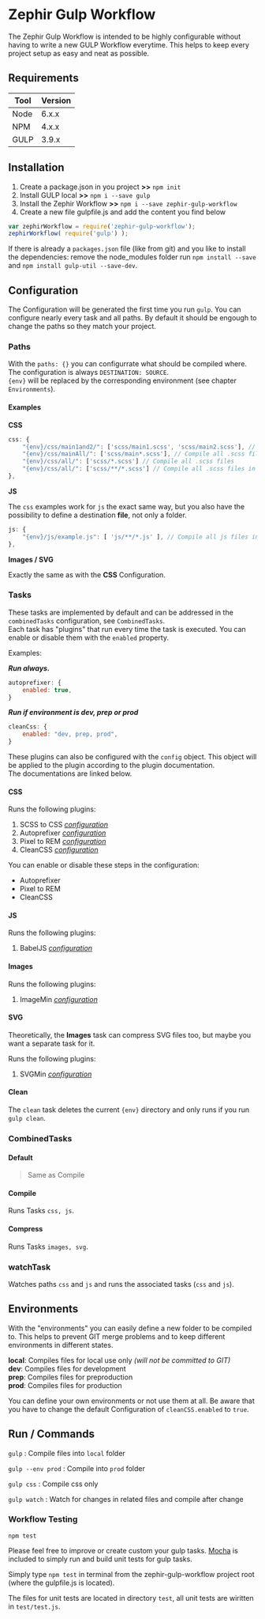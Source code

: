# Zephir Gulp Workflow

The Zephir Gulp Workflow is intended to be highly configurable without having to write a new GULP Workflow everytime. 
This helps to keep every project setup as easy and neat as possible. 

## Requirements

| Tool | Version |
| ---- | ------- |
| Node | 6.x.x   |
| NPM  | 4.x.x   |
| GULP | 3.9.x   |


## Installation

1. Create a package.json in you project **>>** `npm init`
2. Install GULP local **>>** `npm i --save gulp`
3. Install the Zephir Workflow **>>** `npm i --save zephir-gulp-workflow`
4. Create a new file gulpfile.js and add the content you find below

```js
var zephirWorkflow = require('zephir-gulp-workflow');
zephirWorkflow( require('gulp') );
```

If there is already a `packages.json` file (like from git) and you like to install the dependencies: remove the node_modules folder run `npm install --save` and `npm install gulp-util --save-dev`.

## Configuration

The Configuration will be generated the first time you run `gulp`.
You can configure nearly every task and all paths. By default it should be engough to change the paths so they match your project.

### Paths

With the `paths: {}` you can configurrate what should be compiled where.  
The configuration is always `DESTINATION: SOURCE`.  
`{env}` will be replaced by the corresponding environment (see chapter `Environments`).

#### Examples

**CSS**

```js
css: {
    "{env}/css/main1and2/": ['scss/main1.scss', 'scss/main2.scss'], // Compile two specific dist .scss files
    "{env}/css/mainAll/": ['scss/main*.scss'], // Compile all .scss files that start with "main"
    "{env}/css/all/": ['scss/*.scss'] // Compile all .scss files
    "{env}/css/all/": ['scss/**/*.scss'] // Compile all .scss files in all subfolders
},
```

**JS**

The `css` examples work for `js` the exact same way, but you also have the possibility to define a destination **file**, not only a folder.

```js
js: {
    "{env}/js/example.js": [ 'js/**/*.js' ], // Compile all js files into example.js
},
```

**Images / SVG**

Exactly the same as with the **CSS** Configuration.

### Tasks

These tasks are implemented by default and can be addressed in the `combinedTasks` configuration, see `CombinedTasks`.  
Each task has "plugins" that run every time the task is executed. You can enable or disable them with the `enabled` property.

Examples:

***Run always.***

```js
autoprefixer: {
    enabled: true,
}
```

***Run if environment is dev, prep or prod***

```js
cleanCss: {
    enabled: "dev, prep, prod",
}
```

These plugins can also be configured with the `config` object. This object will be applied to the plugin according to the plugin documentation.  
The documentations are linked below.

#### CSS

Runs the following plugins:

1. SCSS to CSS *[configuration](https://github.com/dlmanning/gulp-sass#options)*
2. Autoprefixer *[configuration](https://github.com/postcss/autoprefixer#options)*
3. Pixel to REM *[configuration](https://github.com/cuth/postcss-pxtorem#options)*
4. CleanCSS *[configuration](https://github.com/jakubpawlowicz/clean-css)*

You can enable or disable these steps in the configuration:

* Autoprefixer
* Pixel to REM
* CleanCSS

#### JS

Runs the following plugins:

1. BabelJS *[configuration](https://github.com/babel/gulp-babel#api)*

#### Images

Runs the following plugins:

1. ImageMin *[configuration](https://github.com/sindresorhus/gulp-imagemin#custom-plugin-options)*

#### SVG

Theoretically, the **Images** task can compress SVG files too, but maybe you want a separate task for it.

Runs the following plugins:

1. SVGMin *[configuration](https://github.com/ben-eb/gulp-svgmin)*

#### Clean

The `clean` task deletes the current `{env}` directory and only runs if you run `gulp clean`.

### CombinedTasks

#### Default

> Same as Compile

#### Compile

Runs Tasks `css, js`.

#### Compress

Runs Tasks `images, svg`.

### watchTask

Watches paths `css` and `js` and runs the associated tasks (`css` and `js`).

## Environments
With the "environments" you can easily define a new folder to be compiled to. This helps to prevent GIT merge problems and to keep different environments in different states.

**local**: Compiles files for local use only *(will not be committed to GIT)*  
**dev**: Compiles files for development  
**prep**: Compiles files for preproduction  
**prod**: Compiles files for production

You can define your own environments or not use them at all. Be aware that you have to change the default Configuration of `cleanCSS.enabled` to `true`.

## Run / Commands

`gulp`             : Compile files into `local` folder

`gulp --env prod`  : Compile into `prod` folder

`gulp css`         : Compile css only

`gulp watch`       : Watch for changes in related files and compile after change


### Workflow Testing 

`npm test`

Please feel free to improve or create custom your gulp tasks.
[Mocha](https://mochajs.org/) is included to simply run and build unit tests for gulp tasks.

Simply type `npm test` in terminal from the zephir-gulp-workflow project root (where the gulpfile.js is located).

The files for unit tests are located in directory `test`, all unit tests are wiritten in `test/test.js`.
